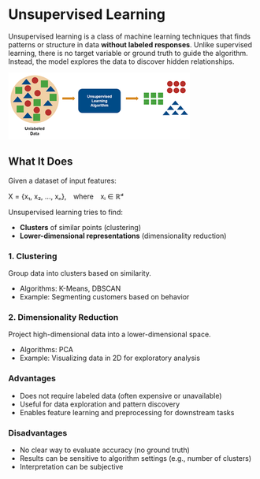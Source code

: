 # Unsupervised Learning

Unsupervised learning is a class of machine learning techniques that finds patterns or structure in data **without labeled responses**. Unlike supervised learning, there is no target variable or ground truth to guide the algorithm. Instead, the model explores the data to discover hidden relationships.

![unsupervised.png](unsupervised.png)

## What It Does

Given a dataset of input features:

X = {x₁, x₂, ..., xₙ}, where xᵢ ∈ ℝᵈ

Unsupervised learning tries to find:
- **Clusters** of similar points (clustering)
- **Lower-dimensional representations** (dimensionality reduction)

### 1. Clustering
Group data into clusters based on similarity.
- Algorithms: K-Means, DBSCAN
- Example: Segmenting customers based on behavior

### 2. Dimensionality Reduction
Project high-dimensional data into a lower-dimensional space.
- Algorithms: PCA
- Example: Visualizing data in 2D for exploratory analysis

### Advantages
- Does not require labeled data (often expensive or unavailable)
- Useful for data exploration and pattern discovery
- Enables feature learning and preprocessing for downstream tasks

### Disadvantages
- No clear way to evaluate accuracy (no ground truth)
- Results can be sensitive to algorithm settings (e.g., number of clusters)
- Interpretation can be subjective